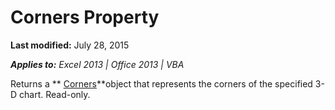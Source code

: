 
# Corners Property

 **Last modified:** July 28, 2015

 _**Applies to:** Excel 2013 | Office 2013 | VBA_

Returns a  ** [Corners](2b85affa-f501-5458-67f1-f167bc422507.md)**object that represents the corners of the specified 3-D chart. Read-only.

